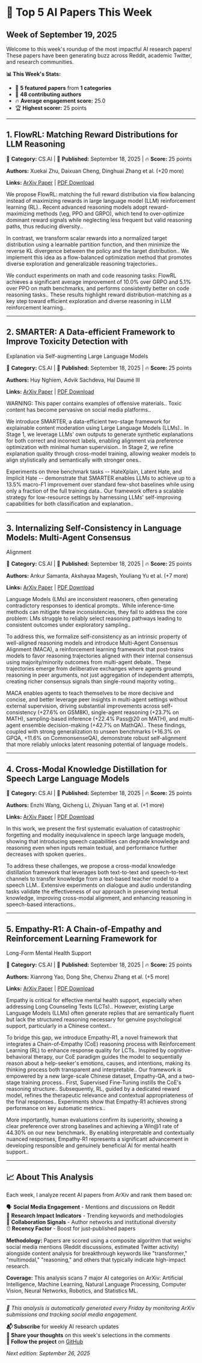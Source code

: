 # 🤖 Top 5 AI Papers This Week
## Week of September 19, 2025

Welcome to this week's roundup of the most impactful AI research papers! These papers have been generating buzz across Reddit, academic Twitter, and research communities.

**📊 This Week's Stats:**
- 📄 **5 featured papers** from **1 categories**  
- 👥 **48 contributing authors**
- 🔥 **Average engagement score:** 25.0
- 🏆 **Highest scorer:** 25 points

---

## 1. FlowRL: Matching Reward Distributions for LLM Reasoning

🧠 **Category:** CS.AI | 📅 **Published:** September 18, 2025 | 🔥 **Score:** 25 points

**Authors:** Xuekai Zhu, Daixuan Cheng, Dinghuai Zhang et al. (+20 more)

**Links:** [ArXiv Paper](https://arxiv.org/abs/2509.15207v1) | [PDF Download](https://arxiv.org/pdf/2509.15207v1.pdf)

We propose FlowRL: matching the full reward distribution via flow balancing instead of maximizing rewards in large language model (LLM) reinforcement learning (RL).. Recent advanced reasoning models adopt reward-maximizing methods (\eg, PPO and GRPO), which tend to over-optimize dominant reward signals while neglecting less frequent but valid reasoning paths, thus reducing diversity..

In contrast, we transform scalar rewards into a normalized target distribution using a learnable partition function, and then minimize the reverse KL divergence between the policy and the target distribution.. We implement this idea as a flow-balanced optimization method that promotes diverse exploration and generalizable reasoning trajectories..

We conduct experiments on math and code reasoning tasks: FlowRL achieves a significant average improvement of $10.0\%$ over GRPO and $5.1\%$ over PPO on math benchmarks, and performs consistently better on code reasoning tasks.. These results highlight reward distribution-matching as a key step toward efficient exploration and diverse reasoning in LLM reinforcement learning..

---

## 2. SMARTER: A Data-efficient Framework to Improve Toxicity Detection with
  Explanation via Self-augmenting Large Language Models

🧠 **Category:** CS.AI | 📅 **Published:** September 18, 2025 | 🔥 **Score:** 25 points

**Authors:** Huy Nghiem, Advik Sachdeva, Hal Daumé III

**Links:** [ArXiv Paper](https://arxiv.org/abs/2509.15174v1) | [PDF Download](https://arxiv.org/pdf/2509.15174v1.pdf)

WARNING: This paper contains examples of offensive materials.. Toxic content has become pervasive on social media platforms..

We introduce SMARTER, a data-efficient two-stage framework for explainable content moderation using Large Language Models (LLMs).. In Stage 1, we leverage LLMs' own outputs to generate synthetic explanations for both correct and incorrect labels, enabling alignment via preference optimization with minimal human supervision.. In Stage 2, we refine explanation quality through cross-model training, allowing weaker models to align stylistically and semantically with stronger ones..

Experiments on three benchmark tasks -- HateXplain, Latent Hate, and Implicit Hate -- demonstrate that SMARTER enables LLMs to achieve up to a 13.5% macro-F1 improvement over standard few-shot baselines while using only a fraction of the full training data.. Our framework offers a scalable strategy for low-resource settings by harnessing LLMs' self-improving capabilities for both classification and explanation..

---

## 3. Internalizing Self-Consistency in Language Models: Multi-Agent Consensus
  Alignment

🧠 **Category:** CS.AI | 📅 **Published:** September 18, 2025 | 🔥 **Score:** 25 points

**Authors:** Ankur Samanta, Akshayaa Magesh, Youliang Yu et al. (+7 more)

**Links:** [ArXiv Paper](https://arxiv.org/abs/2509.15172v1) | [PDF Download](https://arxiv.org/pdf/2509.15172v1.pdf)

Language Models (LMs) are inconsistent reasoners, often generating contradictory responses to identical prompts.. While inference-time methods can mitigate these inconsistencies, they fail to address the core problem: LMs struggle to reliably select reasoning pathways leading to consistent outcomes under exploratory sampling..

To address this, we formalize self-consistency as an intrinsic property of well-aligned reasoning models and introduce Multi-Agent Consensus Alignment (MACA), a reinforcement learning framework that post-trains models to favor reasoning trajectories aligned with their internal consensus using majority/minority outcomes from multi-agent debate.. These trajectories emerge from deliberative exchanges where agents ground reasoning in peer arguments, not just aggregation of independent attempts, creating richer consensus signals than single-round majority voting..

MACA enables agents to teach themselves to be more decisive and concise, and better leverage peer insights in multi-agent settings without external supervision, driving substantial improvements across self-consistency (+27.6% on GSM8K), single-agent reasoning (+23.7% on MATH), sampling-based inference (+22.4% Pass@20 on MATH), and multi-agent ensemble decision-making (+42.7% on MathQA).. These findings, coupled with strong generalization to unseen benchmarks (+16.3% on GPQA, +11.6% on CommonsenseQA), demonstrate robust self-alignment that more reliably unlocks latent reasoning potential of language models..

---

## 4. Cross-Modal Knowledge Distillation for Speech Large Language Models

🧠 **Category:** CS.AI | 📅 **Published:** September 18, 2025 | 🔥 **Score:** 25 points

**Authors:** Enzhi Wang, Qicheng Li, Zhiyuan Tang et al. (+1 more)

**Links:** [ArXiv Paper](https://arxiv.org/abs/2509.14930v1) | [PDF Download](https://arxiv.org/pdf/2509.14930v1.pdf)

In this work, we present the first systematic evaluation of catastrophic forgetting and modality inequivalence in speech large language models, showing that introducing speech capabilities can degrade knowledge and reasoning even when inputs remain textual, and performance further decreases with spoken queries..

To address these challenges, we propose a cross-modal knowledge distillation framework that leverages both text-to-text and speech-to-text channels to transfer knowledge from a text-based teacher model to a speech LLM.. Extensive experiments on dialogue and audio understanding tasks validate the effectiveness of our approach in preserving textual knowledge, improving cross-modal alignment, and enhancing reasoning in speech-based interactions..

---

## 5. Empathy-R1: A Chain-of-Empathy and Reinforcement Learning Framework for
  Long-Form Mental Health Support

🧠 **Category:** CS.AI | 📅 **Published:** September 18, 2025 | 🔥 **Score:** 25 points

**Authors:** Xianrong Yao, Dong She, Chenxu Zhang et al. (+5 more)

**Links:** [ArXiv Paper](https://arxiv.org/abs/2509.14851v1) | [PDF Download](https://arxiv.org/pdf/2509.14851v1.pdf)

Empathy is critical for effective mental health support, especially when addressing Long Counseling Texts (LCTs).. However, existing Large Language Models (LLMs) often generate replies that are semantically fluent but lack the structured reasoning necessary for genuine psychological support, particularly in a Chinese context..

To bridge this gap, we introduce Empathy-R1, a novel framework that integrates a Chain-of-Empathy (CoE) reasoning process with Reinforcement Learning (RL) to enhance response quality for LCTs.. Inspired by cognitive-behavioral therapy, our CoE paradigm guides the model to sequentially reason about a help-seeker's emotions, causes, and intentions, making its thinking process both transparent and interpretable.. Our framework is empowered by a new large-scale Chinese dataset, Empathy-QA, and a two-stage training process.. First, Supervised Fine-Tuning instills the CoE's reasoning structure.. Subsequently, RL, guided by a dedicated reward model, refines the therapeutic relevance and contextual appropriateness of the final responses.. Experiments show that Empathy-R1 achieves strong performance on key automatic metrics..

More importantly, human evaluations confirm its superiority, showing a clear preference over strong baselines and achieving a Win@1 rate of 44.30% on our new benchmark.. By enabling interpretable and contextually nuanced responses, Empathy-R1 represents a significant advancement in developing responsible and genuinely beneficial AI for mental health support..

---


## 📈 About This Analysis

Each week, I analyze recent AI papers from ArXiv and rank them based on:

🗣️ **Social Media Engagement** - Mentions and discussions on Reddit  
🎯 **Research Impact Indicators** - Trending keywords and methodologies  
👥 **Collaboration Signals** - Author networks and institutional diversity  
⏰ **Recency Factor** - Boost for just-published papers  

**Methodology:** Papers are scored using a composite algorithm that weighs social media mentions (Reddit discussions, estimated Twitter activity) alongside content analysis for breakthrough keywords like "transformer," "multimodal," "reasoning," and others that typically indicate high-impact research.

**Coverage:** This analysis scans 7 major AI categories on ArXiv: Artificial Intelligence, Machine Learning, Natural Language Processing, Computer Vision, Neural Networks, Robotics, and Statistics ML.

---

*🤖 This analysis is automatically generated every Friday by monitoring ArXiv submissions and tracking social media engagement.*

**📬 Subscribe** for weekly AI research updates  
**💬 Share your thoughts** on this week's selections in the comments  
**🔗 Follow the project** on [GitHub](https://github.com/kjanik70/ai-papers-agent)

*Next edition: September 26, 2025*

